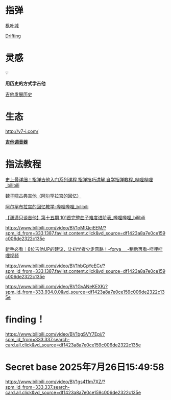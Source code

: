 # 指弹

[枫叶城](%E6%8C%87%E5%BC%B9%201a46c2e8d0dd8003962be65526782934/%E6%9E%AB%E5%8F%B6%E5%9F%8E%201c56c2e8d0dd805badbdd49886d28689.md)

[Drifting](%E6%8C%87%E5%BC%B9%201a46c2e8d0dd8003962be65526782934/Drifting%201c56c2e8d0dd80aea16fda7edccf6811.md)

# 灵感

<aside>
💡

**用历史的方式学吉他**

[吉他发展历史](%E6%8C%87%E5%BC%B9%201a46c2e8d0dd8003962be65526782934/%E5%90%89%E4%BB%96%E5%8F%91%E5%B1%95%E5%8E%86%E5%8F%B2%201a56c2e8d0dd807d9875c19dcc72c830.md)

</aside>

# 生态

http://v7-i.com/

[**吉他调音器**](https://www.onlinemictest.com/zh/tuners/guitar-tuner/)

# 指法教程

[史上最详细！指弹吉他入门系列课程 指弹技巧讲解 自学指弹教程_哔哩哔哩_bilibili](%E6%8C%87%E5%BC%B9%201a46c2e8d0dd8003962be65526782934/%E5%8F%B2%E4%B8%8A%E6%9C%80%E8%AF%A6%E7%BB%86%EF%BC%81%E6%8C%87%E5%BC%B9%E5%90%89%E4%BB%96%E5%85%A5%E9%97%A8%E7%B3%BB%E5%88%97%E8%AF%BE%E7%A8%8B%20%E6%8C%87%E5%BC%B9%E6%8A%80%E5%B7%A7%E8%AE%B2%E8%A7%A3%20%E8%87%AA%E5%AD%A6%E6%8C%87%E5%BC%B9%E6%95%99%E7%A8%8B_%E5%93%94%E5%93%A9%E5%93%94%E5%93%A9_bilibili%201a56c2e8d0dd819f82abe0403a3e306e.md)

[魏子啸古典吉他（阿尔罕拉宫的回忆）](%E6%8C%87%E5%BC%B9%201a46c2e8d0dd8003962be65526782934/%E9%AD%8F%E5%AD%90%E5%95%B8%E5%8F%A4%E5%85%B8%E5%90%89%E4%BB%96%EF%BC%88%E9%98%BF%E5%B0%94%E7%BD%95%E6%8B%89%E5%AE%AB%E7%9A%84%E5%9B%9E%E5%BF%86%EF%BC%89%201a46c2e8d0dd81f0815dcf8514e2d5ff.md)

[阿尔罕布拉宫的回忆教学-哔哩哔哩_bilibili](%E6%8C%87%E5%BC%B9%201a46c2e8d0dd8003962be65526782934/%E9%98%BF%E5%B0%94%E7%BD%95%E5%B8%83%E6%8B%89%E5%AE%AB%E7%9A%84%E5%9B%9E%E5%BF%86%E6%95%99%E5%AD%A6-%E5%93%94%E5%93%A9%E5%93%94%E5%93%A9_bilibili%201a46c2e8d0dd81c68dcbfd94f709e8bc.md)

[【潇潇只谈吉他】第十五期 101首完整曲子难度进阶表_哔哩哔哩_bilibili](https://www.bilibili.com/video/BV1gJ411k747/?spm_id_from=333.337.search-card.all.click&vd_source=df1423a8a7e0ce159c006de2322c135e)

https://www.bilibili.com/video/BV1oMtQeiEEM/?spm_id_from=333.1387.favlist.content.click&vd_source=df1423a8a7e0ce159c006de2322c135e

[新手必看｜8位吉他UP的建议，让初学者少走弯路！-forya___-稍后再看-哔哩哔哩视频](https://www.bilibili.com/list/watchlater?bvid=BV15u4y1Q7wG&oid=830456291)

https://www.bilibili.com/video/BV1hbCpYeECr/?spm_id_from=333.1387.favlist.content.click&vd_source=df1423a8a7e0ce159c006de2322c135e

https://www.bilibili.com/video/BV1GvANeKEXK/?spm_id_from=333.934.0.0&vd_source=df1423a8a7e0ce159c006de2322c135e

# finding！

https://www.bilibili.com/video/BV1bgSVY7Epi/?spm_id_from=333.337.search-card.all.click&vd_source=df1423a8a7e0ce159c006de2322c135e

# Secret base 2025年7月26日15:49:58

https://www.bilibili.com/video/BV1gs411m7XZ/?spm_id_from=333.337.search-card.all.click&vd_source=df1423a8a7e0ce159c006de2322c135e